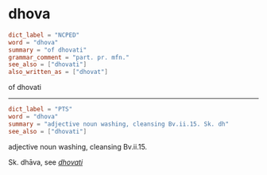 # dhova

``` toml
dict_label = "NCPED"
word = "dhova"
summary = "of dhovati"
grammar_comment = "part. pr. mfn."
see_also = ["dhovati"]
also_written_as = ["dhovat"]
```

of dhovati

--------------------

``` toml
dict_label = "PTS"
word = "dhova"
summary = "adjective noun washing, cleansing Bv.ii.15. Sk. dh"
see_also = ["dhovati"]
```

adjective noun washing, cleansing Bv.ii.15.

Sk. dhāva, see *[dhovati](dhovati.md)*

